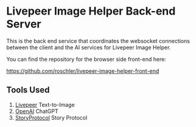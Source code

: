 # Livepeer Image Helper Back-end Server

This is the back end service that coordinates the websocket connections between the client and the AI services for Livepeer Image Helper.

You can find the repository for the browser side front-end here:

https://github.com/roschler/livepeer-image-helper-front-end

## Tools Used

1. [Livepeer](#livepeer) Text-to-Image
2. [OpenAI](#openai) ChatGPT
3. [StoryProtocol](#storyprotocol) Story Protocol

